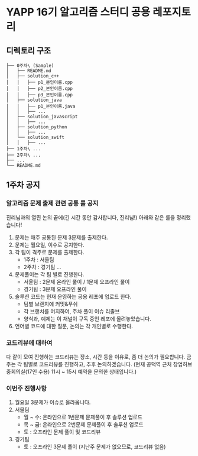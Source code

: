 # YAPP 16기 알고리즘 스터디 공용 레포지토리

## 디렉토리 구조
```
├── 0주차\ (Sample)
│   ├── README.md
│   ├── solution_c++
│   │   ├── p1_본인이름.cpp
│   │   ├── p2_본인이름.cpp
│   │   ├── p3_본인이름.cpp
│   ├── solution_java
│   │   ├── p1_본인이름.java
│   │   ├── ...
│   ├── solution_javascript
│   │   ├── ...
│   ├── solution_python
│   │   ├── ...
│   └── solution_swift
│   │   ├── ...
├── 1주차\ ...
├── 2주차\ ...
├── ...
└── README.md
```

## 1주차 공지

### 알고리즘 문제 출제 관련 공통 룰 공지

진리님과의 열띈 논의 끝에(긴 시간 동안 감사합니다, 진리님!) 아래와 같은 룰을 정리했습니다!

1. 문제는 매주 공통된 문제 3문제를 출제한다.
2. 문제는 월요일, 이슈로 공지한다.
3. 각 팀이 격주로 문제를 출제한다.
    - 1주차 : 서울팀
    - 2주차 : 경기팀 ...
4. 문제풀이는 각 팀 별로 진행한다.
    - 서울팀 : 2문제 온라인 풀이 / 1문제 오프라인 풀이
    - 경기팀 : 3문제 오프라인 풀이
5. 솔루션 코드는 현재 운영하는 공용 레포에 업로드 한다.
    - 팀별 브랜치에 커밋&푸쉬
    - 각 브랜치를 머지하여, 주차 풀이 이슈 리졸브
    - 양식과, 예제는 이 채널이 구독 중인 레포에 올려놓았습니다.
6. 언어별 코드에 대한 질문, 논의는 각 개인별로 수행한다.

### 코드리뷰에 대하여

다 같이 모여 진행하는 코드리뷰는 장소, 시간 등을 이유로, 좀 더 논의가 필요합니다. 금주는 각 팀별로 코드리뷰를 진행하고, 추후 논의하겠습니다.
(현재 공덕역 근처 창업허브 중회의실(17인 수용) 11시 ~ 15시 예약을 문의한 상태입니다.)

### 이번주 진행사항

1. 월요일 3문제가 이슈로 올라옵니다.
2. 서울팀
    - 월 ~ 수: 온라인으로 1번문제 문제풀이 후 솔루션 업로드
    - 목 ~ 금: 온라인으로 2번문제 문제풀이 후 솔루션 업로드
    - 토 : 오프라인 문제 풀이 및 코드리뷰
3. 경기팀
    - 토 : 오프라인 3문제 풀이 (지난주 문제가 없으므로, 코드리뷰 없음)
